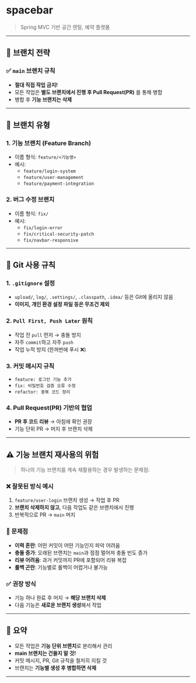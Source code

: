 # spacebar

> Spring MVC 기반 공간 렌탈, 예약 플랫폼

---

## 🚨 브랜치 전략

### ✅ `main` 브랜치 규칙
- **절대 직접 작업 금지!**
- 모든 작업은 **별도 브랜치에서 진행 후 Pull Request(PR)** 를 통해 병합
- 병합 후 **기능 브랜치는 삭제**

---

## 🌱 브랜치 유형

### 1. 기능 브랜치 (Feature Branch)
- 이름 형식: `feature/<기능명>`
- 예시:
  - `feature/login-system`
  - `feature/user-management`
  - `feature/payment-integration`

### 2. 버그 수정 브랜치
- 이름 형식: `fix/`
- 예시:
  - `fix/login-error`
  - `fix/critical-security-patch`
  - `fix/navbar-responsive`

---

## 📌 Git 사용 규칙

### 1. `.gitignore` 설정
- `upload/`, `log/`, `.settings/`, `.classpath`, `.idea/` 등은 Git에 올리지 않음
- **이미지, 개인 환경 설정 파일 등은 무조건 제외**

### 2. `Pull First, Push Later` 원칙
- 작업 전 `pull` 먼저 → 충돌 방지
- 자주 `commit`하고 자주 `push`
- 작업 누적 방지 (한꺼번에 푸시 ❌)

### 3. 커밋 메시지 규칙
- `feature: 로그인 기능 추가`
- `fix: 비밀번호 검증 오류 수정`
- `refactor: 중복 코드 정리`

### 4. Pull Request(PR) 기반의 협업
- **PR 후 코드 리뷰** → 아침에 확인 권장
- 기능 단위 PR → 머지 후 브랜치 삭제

---

## ⚠️ 기능 브랜치 재사용의 위험

> 하나의 기능 브랜치를 계속 재활용하는 경우 발생하는 문제점:

### ❌ 잘못된 방식 예시
1. `feature/user-login` 브랜치 생성 → 작업 후 PR
2. **브랜치 삭제하지 않고**, 다음 작업도 같은 브랜치에서 진행
3. 반복적으로 PR → `main` 머지

### 🧨 문제점
- **이력 혼란**: 어떤 커밋이 어떤 기능인지 파악 어려움
- **충돌 증가**: 오래된 브랜치는 `main`과 점점 멀어져 충돌 빈도 증가
- **리뷰 어려움**: 과거 커밋까지 PR에 포함되어 리뷰 복잡
- **롤백 곤란**: 기능별로 롤백이 어렵거나 불가능

### ✅ 권장 방식
- 기능 하나 완료 후 머지 → **해당 브랜치 삭제**
- 다음 기능은 **새로운 브랜치 생성**해서 작업

---

## 📎 요약

- 모든 작업은 **기능 단위 브랜치**로 분리해서 관리
- **main 브랜치는 건들지 말 것!**
- 커밋 메시지, PR, Git 규칙을 철저히 지킬 것
- 브랜치는 **기능별 생성 후 병합하면 삭제**

---

